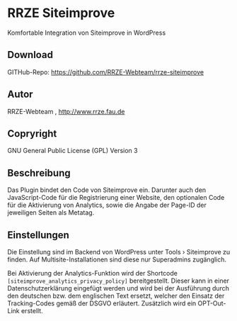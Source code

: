 # RRZE Siteimprove

Komfortable Integration von Siteimprove in WordPress

## Download

GITHub-Repo: https://github.com/RRZE-Webteam/rrze-siteimprove

## Autor

RRZE-Webteam , http://www.rrze.fau.de

## Copryright

GNU General Public License (GPL) Version 3

## Beschreibung

Das Plugin bindet den Code von Siteimprove ein. Darunter auch den JavaScript-Code für
die Registrierung einer Website, den optionalen Code für die Aktivierung von Analytics,
sowie die Angabe der Page-ID der jeweiligen Seiten als Metatag.

## Einstellungen

Die Einstellung sind im Backend von WordPress unter
Tools › Siteimprove
zu finden.
Auf Multisite-Installationen sind diese nur Superadmins zugänglich.

Bei Aktivierung der Analytics-Funktion wird der Shortcode
`[siteimprove_analytics_privacy_policy]`
bereitgestellt. Dieser kann in einer Datenschutzerklärung eingefügt werden und wird bei der Ausführung
durch den deutschen bzw. dem englischen Text ersetzt, welcher den Einsatz der
Tracking-Codes gemäß der DSGVO erläutert. Zusätzlich wird ein OPT-Out-Link erstellt.
